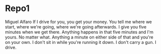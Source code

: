 # Repo1
Miguel Alfaro
If I drive for you, you get your money. You tell me where we start, where we're going, where we're going afterwards. I give you five minutes when we get there. Anything happens in that five minutes and I'm yours. No matter what. Anything a minute on either side of that and you're on your own. I don't sit in while you're running it down. I don't carry a gun. I drive.
